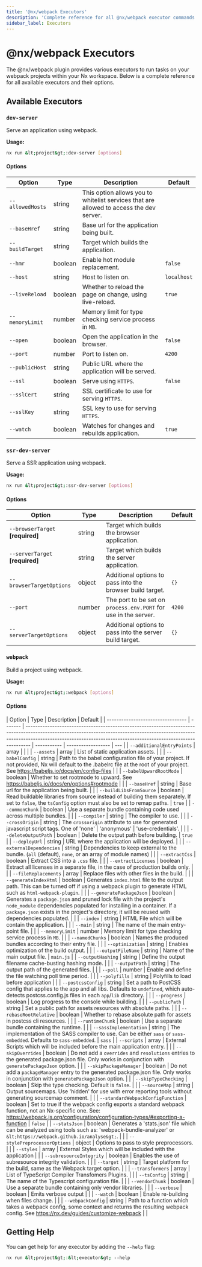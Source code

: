 ```yaml
---
title: '@nx/webpack Executors'
description: 'Complete reference for all @nx/webpack executor commands'
sidebar_label: Executors
---
```


# @nx/webpack Executors

The @nx/webpack plugin provides various executors to run tasks on your webpack projects within your Nx workspace.
Below is a complete reference for all available executors and their options.

## Available Executors

### `dev-server`

Serve an application using webpack.

**Usage:**

```bash
nx run &lt;project&gt;:dev-server [options]
```

#### Options

| Option           | Type    | Description                                                                             | Default     |
| ---------------- | ------- | --------------------------------------------------------------------------------------- | ----------- |
| `--allowedHosts` | string  | This option allows you to whitelist services that are allowed to access the dev server. |             |
| `--baseHref`     | string  | Base url for the application being built.                                               |             |
| `--buildTarget`  | string  | Target which builds the application.                                                    |             |
| `--hmr`          | boolean | Enable hot module replacement.                                                          | `false`     |
| `--host`         | string  | Host to listen on.                                                                      | `localhost` |
| `--liveReload`   | boolean | Whether to reload the page on change, using live-reload.                                | `true`      |
| `--memoryLimit`  | number  | Memory limit for type checking service process in `MB`.                                 |             |
| `--open`         | boolean | Open the application in the browser.                                                    | `false`     |
| `--port`         | number  | Port to listen on.                                                                      | `4200`      |
| `--publicHost`   | string  | Public URL where the application will be served.                                        |             |
| `--ssl`          | boolean | Serve using `HTTPS`.                                                                    | `false`     |
| `--sslCert`      | string  | SSL certificate to use for serving `HTTPS`.                                             |             |
| `--sslKey`       | string  | SSL key to use for serving `HTTPS`.                                                     |             |
| `--watch`        | boolean | Watches for changes and rebuilds application.                                           | `true`      |

### `ssr-dev-server`

Serve a SSR application using webpack.

**Usage:**

```bash
nx run &lt;project&gt;:ssr-dev-server [options]
```

#### Options

| Option                           | Type   | Description                                                     | Default |
| -------------------------------- | ------ | --------------------------------------------------------------- | ------- |
| `--browserTarget` **[required]** | string | Target which builds the browser application.                    |         |
| `--serverTarget` **[required]**  | string | Target which builds the server application.                     |         |
| `--browserTargetOptions`         | object | Additional options to pass into the browser build target.       | `{}`    |
| `--port`                         | number | The port to be set on `process.env.PORT` for use in the server. | `4200`  |
| `--serverTargetOptions`          | object | Additional options to pass into the server build target.        | `{}`    |

### `webpack`

Build a project using webpack.

**Usage:**

```bash
nx run &lt;project&gt;:webpack [options]
```

#### Options

| Option                            | Type    | Description                                                                                                                                                                                                                                  | Default     |
| --------------------------------- | ------- | -------------------------------------------------------------------------------------------------------------------------------------------------------------------------------------------------------------------------------------------- | ----------- | ------------------ | --- |
| `--additionalEntryPoints`         | array   |                                                                                                                                                                                                                                              |             |
| `--assets`                        | array   | List of static application assets.                                                                                                                                                                                                           |             |
| `--babelConfig`                   | string  | Path to the babel configuration file of your project. If not provided, Nx will default to the .babelrc file at the root of your project. See https://babeljs.io/docs/en/config-files                                                         |             |
| `--babelUpwardRootMode`           | boolean | Whether to set rootmode to upward. See https://babeljs.io/docs/en/options#rootmode                                                                                                                                                           |             |
| `--baseHref`                      | string  | Base url for the application being built.                                                                                                                                                                                                    |             |
| `--buildLibsFromSource`           | boolean | Read buildable libraries from source instead of building them separately. If set to `false`, the `tsConfig` option must also be set to remap paths.                                                                                          | `true`      |
| `--commonChunk`                   | boolean | Use a separate bundle containing code used across multiple bundles.                                                                                                                                                                          |             |
| `--compiler`                      | string  | The compiler to use.                                                                                                                                                                                                                         |             |
| `--crossOrigin`                   | string  | The `crossorigin` attribute to use for generated javascript script tags. One of 'none'                                                                                                                                                       | 'anonymous' | 'use-credentials'. |     |
| `--deleteOutputPath`              | boolean | Delete the output path before building.                                                                                                                                                                                                      | `true`      |
| `--deployUrl`                     | string  | URL where the application will be deployed.                                                                                                                                                                                                  |             |
| `--externalDependencies`          | string  | Dependencies to keep external to the bundle. (`all` (default), `none`, or an array of module names)                                                                                                                                          |             |
| `--extractCss`                    | boolean | Extract CSS into a `.css` file.                                                                                                                                                                                                              |             |
| `--extractLicenses`               | boolean | Extract all licenses in a separate file, in the case of production builds only.                                                                                                                                                              |             |
| `--fileReplacements`              | array   | Replace files with other files in the build.                                                                                                                                                                                                 |             |
| `--generateIndexHtml`             | boolean | Generates `index.html` file to the output path. This can be turned off if using a webpack plugin to generate HTML such as `html-webpack-plugin`.                                                                                             |             |
| `--generatePackageJson`           | boolean | Generates a `package.json` and pruned lock file with the project's `node_module` dependencies populated for installing in a container. If a `package.json` exists in the project's directory, it will be reused with dependencies populated. |             |
| `--index`                         | string  | HTML File which will be contain the application.                                                                                                                                                                                             |             |
| `--main`                          | string  | The name of the main entry-point file.                                                                                                                                                                                                       |             |
| `--memoryLimit`                   | number  | Memory limit for type checking service process in `MB`.                                                                                                                                                                                      |             |
| `--namedChunks`                   | boolean | Names the produced bundles according to their entry file.                                                                                                                                                                                    |             |
| `--optimization`                  | string  | Enables optimization of the build output.                                                                                                                                                                                                    |             |
| `--outputFileName`                | string  | Name of the main output file.                                                                                                                                                                                                                | `main.js`   |
| `--outputHashing`                 | string  | Define the output filename cache-busting hashing mode.                                                                                                                                                                                       |             |
| `--outputPath`                    | string  | The output path of the generated files.                                                                                                                                                                                                      |             |
| `--poll`                          | number  | Enable and define the file watching poll time period.                                                                                                                                                                                        |             |
| `--polyfills`                     | string  | Polyfills to load before application                                                                                                                                                                                                         |             |
| `--postcssConfig`                 | string  | Set a path to PostCSS config that applies to the app and all libs. Defaults to `undefined`, which auto-detects postcss.config.js files in each `app`/`lib` directory.                                                                        |             |
| `--progress`                      | boolean | Log progress to the console while building.                                                                                                                                                                                                  |             |
| `--publicPath`                    | string  | Set a public path for assets resources with absolute paths.                                                                                                                                                                                  |             |
| `--rebaseRootRelative`            | boolean | Whether to rebase absolute path for assets in postcss cli resources.                                                                                                                                                                         |             |
| `--runtimeChunk`                  | boolean | Use a separate bundle containing the runtime.                                                                                                                                                                                                |             |
| `--sassImplementation`            | string  | The implementation of the SASS compiler to use. Can be either `sass` or `sass-embedded`. Defaults to `sass-embedded`.                                                                                                                        | `sass`      |
| `--scripts`                       | array   | External Scripts which will be included before the main application entry.                                                                                                                                                                   |             |
| `--skipOverrides`                 | boolean | Do not add a `overrides` and `resolutions` entries to the generated package.json file. Only works in conjunction with `generatePackageJson` option.                                                                                          |             |
| `--skipPackageManager`            | boolean | Do not add a `packageManager` entry to the generated package.json file. Only works in conjunction with `generatePackageJson` option.                                                                                                         |             |
| `--skipTypeChecking`              | boolean | Skip the type checking. Default is `false`.                                                                                                                                                                                                  |             |
| `--sourceMap`                     | string  | Output sourcemaps. Use 'hidden' for use with error reporting tools without generating sourcemap comment.                                                                                                                                     |             |
| `--standardWebpackConfigFunction` | boolean | Set to true if the webpack config exports a standard webpack function, not an Nx-specific one. See: https://webpack.js.org/configuration/configuration-types/#exporting-a-function                                                           | `false`     |
| `--statsJson`                     | boolean | Generates a 'stats.json' file which can be analyzed using tools such as: 'webpack-bundle-analyzer' or `&lt;https://webpack.github.io/analyse&gt;`.                                                                                           |             |
| `--stylePreprocessorOptions`      | object  | Options to pass to style preprocessors.                                                                                                                                                                                                      |             |
| `--styles`                        | array   | External Styles which will be included with the application                                                                                                                                                                                  |             |
| `--subresourceIntegrity`          | boolean | Enables the use of subresource integrity validation.                                                                                                                                                                                         |             |
| `--target`                        | string  | Target platform for the build, same as the Webpack target option.                                                                                                                                                                            |             |
| `--transformers`                  | array   | List of TypeScript Compiler Transfomers Plugins.                                                                                                                                                                                             |             |
| `--tsConfig`                      | string  | The name of the Typescript configuration file.                                                                                                                                                                                               |             |
| `--vendorChunk`                   | boolean | Use a separate bundle containing only vendor libraries.                                                                                                                                                                                      |             |
| `--verbose`                       | boolean | Emits verbose output                                                                                                                                                                                                                         |             |
| `--watch`                         | boolean | Enable re-building when files change.                                                                                                                                                                                                        |             |
| `--webpackConfig`                 | string  | Path to a function which takes a webpack config, some context and returns the resulting webpack config. See https://nx.dev/guides/customize-webpack                                                                                          |             |

## Getting Help

You can get help for any executor by adding the `--help` flag:

```bash
nx run &lt;project&gt;:&lt;executor&gt; --help
```
